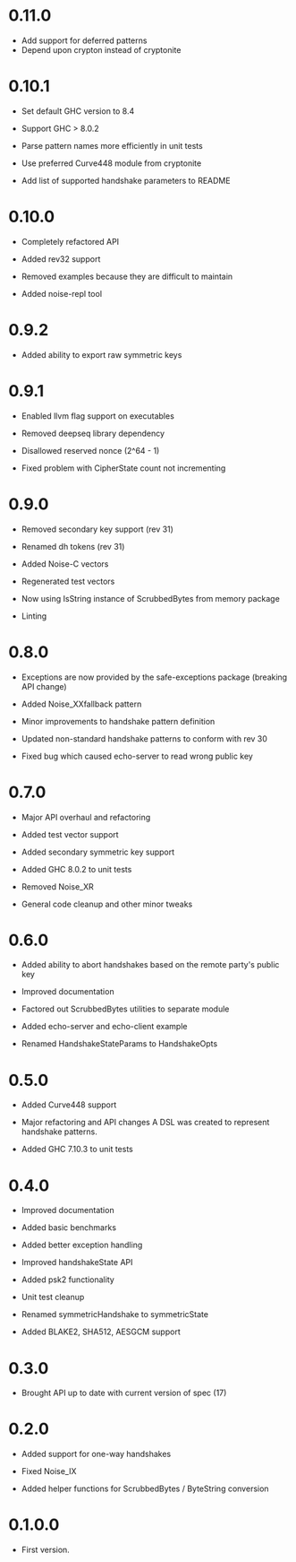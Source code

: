 # 0.11.0

* Add support for deferred patterns
* Depend upon crypton instead of cryptonite

# 0.10.1

* Set default GHC version to 8.4

* Support GHC > 8.0.2

* Parse pattern names more efficiently in unit tests

* Use preferred Curve448 module from cryptonite

* Add list of supported handshake parameters to README

# 0.10.0

* Completely refactored API

* Added rev32 support

* Removed examples because they are difficult to maintain

* Added noise-repl tool

# 0.9.2

* Added ability to export raw symmetric keys

# 0.9.1

* Enabled llvm flag support on executables

* Removed deepseq library dependency

* Disallowed reserved nonce (2^64 - 1)

* Fixed problem with CipherState count not incrementing

# 0.9.0

* Removed secondary key support (rev 31)

* Renamed dh tokens (rev 31)

* Added Noise-C vectors

* Regenerated test vectors

* Now using IsString instance of ScrubbedBytes from memory package

* Linting

# 0.8.0

* Exceptions are now provided by the safe-exceptions package
  (breaking API change)

* Added Noise\_XXfallback pattern

* Minor improvements to handshake pattern definition

* Updated non-standard handshake patterns to conform with rev 30

* Fixed bug which caused echo-server to read wrong public key

# 0.7.0

* Major API overhaul and refactoring

* Added test vector support

* Added secondary symmetric key support

* Added GHC 8.0.2 to unit tests

* Removed Noise\_XR

* General code cleanup and other minor tweaks

# 0.6.0

* Added ability to abort handshakes based on the remote party's public key

* Improved documentation

* Factored out ScrubbedBytes utilities to separate module

* Added echo-server and echo-client example

* Renamed HandshakeStateParams to HandshakeOpts

# 0.5.0

* Added Curve448 support

* Major refactoring and API changes
  A DSL was created to represent handshake patterns.

* Added GHC 7.10.3 to unit tests

# 0.4.0

* Improved documentation

* Added basic benchmarks

* Added better exception handling

* Improved handshakeState API

* Added psk2 functionality

* Unit test cleanup

* Renamed symmetricHandshake to symmetricState

* Added BLAKE2, SHA512, AESGCM support

# 0.3.0

* Brought API up to date with current version of spec (17)

# 0.2.0

* Added support for one-way handshakes

* Fixed Noise\_IX

* Added helper functions for ScrubbedBytes / ByteString conversion

# 0.1.0.0

* First version.
